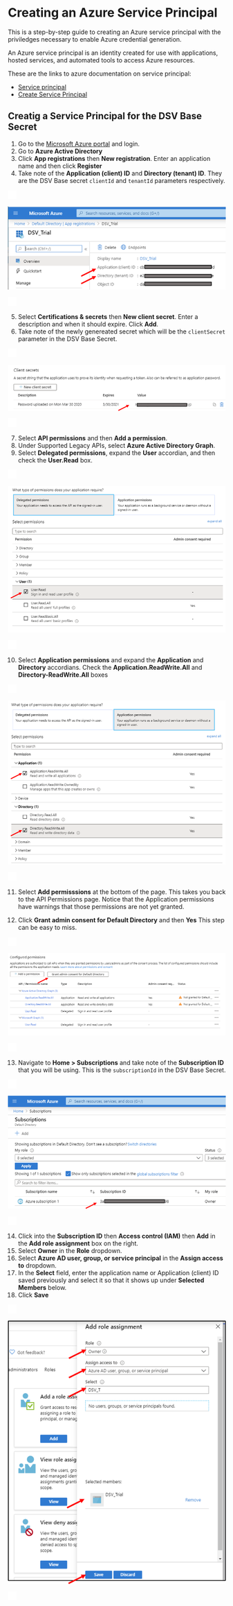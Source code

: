 [title]: # (Azure Service Principal)
[tags]: # (DevOps Secrets Vault,DSV,)
[priority]: # (6210)

# Creating an Azure Service Principal

This is a step-by-step guide to creating an Azure service principal with the priviledges necessary to enable Azure credential generation.

An Azure service principal is an identity created for use with applications, hosted services, and automated tools to access Azure resources. 

These are the links to azure documentation on service principal:

* [Service principal](https://docs.microsoft.com/en-us/azure/active-directory/develop/app-objects-and-service-principals)
* [Create Service Principal](https://docs.microsoft.com/en-us/azure/active-directory/develop/howto-create-service-principal-portal)

## Creatig a Service Principal for the DSV Base Secret

1. Go to the [Microsoft Azure portal](https://portal.azure.com) and login.
2. Go to **Azure Active Directory** 
3. Click **App registrations** then **New registration**.  Enter an application name and then click **Register**
4. Take note of the **Application (client) ID** and **Directory (tenant) ID**.  They are the DSV Base secret `clientId` and `tenantId` parameters respectively.

![](./images/spacer.png)

![](./images/applicationIDs.png)

![](./images/spacer.png)

5. Select **Certifications & secrets** then **New client secret**.  Enter a description and when it should expire.  Click **Add**.
6. Take note of the newly genereated secret which will be the `clientSecret` parameter in the DSV Base Secret.

![](./images/spacer.png)

![](./images/clientsecret.png)

![](./images/spacer.png)

7. Select **API permissions** and then **Add a permission**.
8. Under Supported Legacy APIs, select **Azure Active Directory Graph**.
9. Select **Delegated permissions**, expand the **User** accordian, and then check the **User.Read** box.

![](./images/spacer.png)

![](./images/delegated.png)

![](./images/spacer.png)

10.  Select **Application permissions** and expand the **Application** and **Directory** accordians.  Check the **Application.ReadWrite.All** and **Directory-ReadWrite.All** boxes

![](./images/spacer.png)

![](./images/application.png)

![](./images/spacer.png)

11. Select **Add permisssions** at the bottom of the page.  This takes you back to the API Permissions page.  Notice that the Application permissions have warnings that those permissions are not yet granted.  

12. Click **Grant admin consent for Default Directory** and then **Yes**  This step can be easy to miss.

![](./images/spacer.png)

![](./images/grantpermission.png)

![](./images/spacer.png)

13. Navigate to **Home > Subscriptions** and take note of the **Subscription ID** that you will be using.  This is the `subscriptionId` in the DSV Base Secret.

![](./images/spacer.png)

![](./images/subscription.png)

![](./images/spacer.png)

14. Click into the **Subscription ID** then **Access control (IAM)** then **Add** in the **Add role assignment** box on the right.
15. Select **Owner** in the **Role** dropdown.
16. Select **Azure AD user, group, or service principal** in the **Assign access to** dropdown.
17. In the **Select** field, enter the application name or Application (client) ID saved previously and select it so that it shows up under **Selected Members** below.
18.  Click **Save**

![](./images/spacer.png)

![](./images/roleassignment.png)

![](./images/spacer.png)
